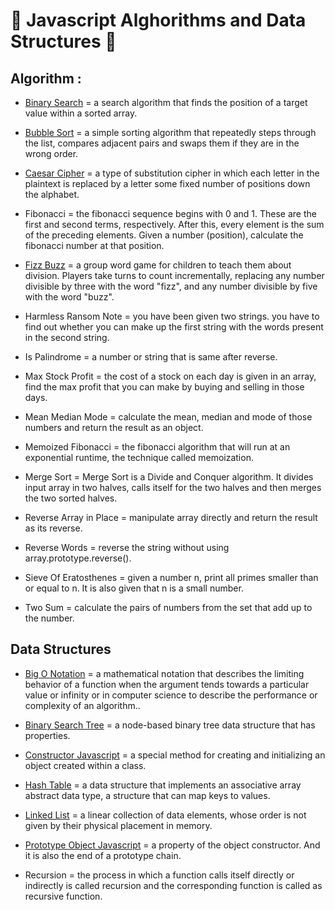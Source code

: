 # :star2: Javascript Alghorithms and Data Structures :star2:

## Algorithm :
- [Binary Search](https://en.wikipedia.org/wiki/Binary_search_algorithm) = a search algorithm that finds the position of a target value within a sorted array.

- [Bubble Sort](https://en.wikipedia.org/wiki/Bubble_sort) = a simple sorting algorithm that repeatedly steps through the list, compares adjacent pairs and swaps them if they are in the wrong order.

- [Caesar Cipher](https://en.wikipedia.org/wiki/Caesar_cipher) = a type of substitution cipher in which each letter in the plaintext is replaced by a letter some fixed number of positions down the alphabet.

- Fibonacci = the fibonacci sequence begins with 0 and 1. These are the first and second terms, respectively. After this, every element is the sum of the preceding elements. Given a number (position), calculate the fibonacci number at that position.

- [Fizz Buzz](https://en.wikipedia.org/wiki/Fizz_buzz) = a group word game for children to teach them about division. Players take turns to count incrementally, replacing any number divisible by three with the word "fizz", and any number divisible by five with the word "buzz".

- Harmless Ransom Note = you have been given two strings. you have to find out whether you can make up the first string with the words present in the second string.

- Is Palindrome = a number or string that is same after reverse.

- Max Stock Profit = the cost of a stock on each day is given in an array, find the max profit that you can make by buying and selling in those days.

- Mean Median Mode = calculate the mean, median and mode of those numbers and return the result as an object.

- Memoized Fibonacci = the fibonacci algorithm that will run at an exponential runtime, the technique called memoization.

- Merge Sort = Merge Sort is a Divide and Conquer algorithm. It divides input array in two halves, calls itself for the two halves and then merges the two sorted halves.

- Reverse Array in Place = manipulate array directly and return the result as its reverse.

- Reverse Words = reverse the string without using array.prototype.reverse().

- Sieve Of Eratosthenes = given a number n, print all primes smaller than or equal to n. It is also given that n is a small number.

- Two Sum = calculate the pairs of numbers from the set that add up to the number.

## Data Structures
- [Big O Notation](https://en.wikipedia.org/wiki/Big_O_notation) = a mathematical notation that describes the limiting behavior of a function when the argument tends towards a particular value or infinity or in computer science to describe the performance or complexity of an algorithm..

- [Binary Search Tree](https://en.wikipedia.org/wiki/Binary_search_tree) = a node-based binary tree data structure that has properties.

- [Constructor Javascript](https://developer.mozilla.org/en-US/docs/Web/JavaScript/Reference/Classes/constructor) = a special method for creating and initializing an object created within a class.

- [Hash Table](https://en.wikipedia.org/wiki/Hash_table) = a data structure that implements an associative array abstract data type, a structure that can map keys to values.

- [Linked List](https://en.wikipedia.org/wiki/Linked_list) = a linear collection of data elements, whose order is not given by their physical placement in memory.

- [Prototype Object Javascript](https://developer.mozilla.org/en-US/docs/Web/JavaScript/Reference/Global_Objects/Object/prototype) = a property of the object constructor. And it is also the end of a prototype chain.

- Recursion = the process in which a function calls itself directly or indirectly is called recursion and the corresponding function is called as recursive function.